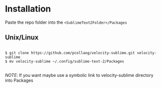 # Installation

Paste the repo folder into the `<SublimeText2Folder>/Packages`

## Unix/Linux

<pre>
<code>
$ git clone https://github.com/pcollaog/velocity-sublime.git velocity-sublime
$ mv velocity-sublime ~/.config/sublime-text-2/Packages
</code>
</pre>

*NOTE*: If you want maybe use a symbolic link to velocity-sublime directory into Packages